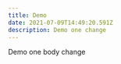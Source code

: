 ```yaml
---
title: Demo
date: 2021-07-09T14:49:20.591Z
description: Demo one change
---
```

Demo one body change